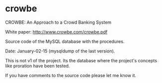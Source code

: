 # crowbe
CROWBE: An Approach to a Crowd Banking System

White paper: http://www.crowbe.com/crowbe.pdf

Source code of the MySQL database with the procedures.

Date: January-02-15 (mysqldump of the last version).

This is not v1 of the project. Its the database where the project's concepts like proration have been tested.

If you have comments to the source code please let me know it.
